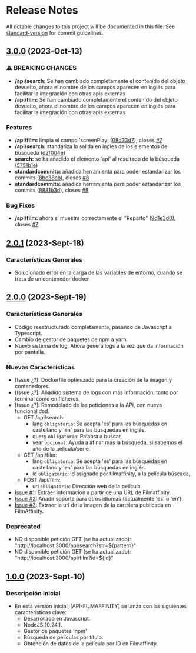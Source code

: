 # Release Notes

All notable changes to this project will be documented in this file. See
[standard-version](https://github.com/conventional-changelog/standard-version) for commit guidelines.

## [3.0.0](https://github.com/Karmelo1984/api-filmaffinity/releases/tag/v3.0.0) (2023-Oct-13)

### ⚠ BREAKING CHANGES

-  **/api/search:** Se han cambiado completamente el contenido del objeto devuelto, ahora el nombre de los campos
   aparecen en inglés para facilitar la integración con otras apis externas
-  **/api/film:** Se han cambiado completamente el contenido del objeto devuelto, ahora el nombre de los campos aparecen
   en inglés para facilitar la integración con otras apis externas

### Features

-  **/api/film:** limpia el campo 'screenPlay'
   ([08d33d7](https://github.com/Karmelo1984/api-filmaffinity/commit/08d33d79338c9b045757140d0732487da45e880a)), closes
   [#7](https://github.com/Karmelo1984/api-filmaffinity/issues/7)
-  **/api/search:** standariza la salida en ingles de los elementos de búsqueda
   ([d2f004e](https://github.com/Karmelo1984/api-filmaffinity/commit/d2f004eab1a7685a56696acba5b91baf0cc5e8ad))
-  **search:** se ha añadido el elemento 'api' al resultado de la búsqueda
   ([5751b1e](https://github.com/Karmelo1984/api-filmaffinity/commit/5751b1ec6438898949419c15a8a4fa22da5600c6))
-  **standardcommits:** añadida herramienta para poder estandarizar los commits
   ([8bc38cb](https://github.com/Karmelo1984/api-filmaffinity/commit/8bc38cb2265f7b970e3d16d2f19955d6d947d2ca)), closes
   [#8](https://github.com/Karmelo1984/api-filmaffinity/issues/8)
-  **standardcommits:** añadida herramienta para poder estandarizar los commits
   ([8881b3d](https://github.com/Karmelo1984/api-filmaffinity/commit/8881b3d7cce826286f0e0aa67df10850178aaa80)), closes
   [#8](https://github.com/Karmelo1984/api-filmaffinity/issues/8)

### Bug Fixes

-  **/api/film:** ahora si muestra correctamente el "Reparto"
   ([9d1e3d0](https://github.com/Karmelo1984/api-filmaffinity/commit/9d1e3d0218251e2d10790900f780d21d5c3d7438)), closes
   [#7](https://github.com/Karmelo1984/api-filmaffinity/issues/7)

## [2.0.1](https://github.com/Karmelo1984/api-filmaffinity/releases/tag/v2.0.1) (2023-Sept-18)

### Características Generales

-  Solucionado error en la carga de las variables de entorno, cuando se trata de un contenedor docker.

## [2.0.0](https://github.com/Karmelo1984/api-filmaffinity/releases/tag/v2.0.0) (2023-Sept-19)

### Características Generales

-  Código reestructurado completamente, pasando de Javascript a Typescript.
-  Cambio de gestor de paquetes de npm a yarn.
-  Nuevo sistema de log. Ahora genera logs a la vez que da información por pantalla.

### Nuevas Características

-  [Issue ¿?]: Dockerfile optimizado para la creación de la imágen y contenedores.
-  [Issue ¿?]: Añadido sistema de logs con más información, tanto por terminal como en ficheros.
-  [Issue ¿?]: Remodelado de las peticiones a la API, con nueva funcionalidad.
   -  GET /api/search:
      -  lang `obligatorio`: Se acepta 'es' para las búsquedas en castellano y 'en' para las búsquedas en inglés.
      -  query `obligatorio`: Palabra a buscar,
      -  year `opcional`: Ayuda a afinar más la búsqueda, si sabemos el año de la pelicula/serie.
   -  GET /api/film:
      -  lang `obligatorio`: Se acepta 'es' para las búsquedas en castellano y 'en' para las búsquedas en inglés.
      -  id `obligatorio`: Id asignado por filmaffinity, a la película búscada,
   -  POST /api/film:
      -  url `obligatorio`: Dirección web de la película.
-  [Issue #1](https://github.com/Karmelo1984/api-filmaffinity/issues/1): Extraer información a partir de una URL de
   Filmaffinity.
-  [Issue #2](https://github.com/Karmelo1984/api-filmaffinity/issues/2): Añadir soporte para otros idiomas (actualmente
   'es' o 'en').
-  [Issue #3](https://github.com/Karmelo1984/api-filmaffinity/issues/3): Extraer la url de la imagen de la cartelera
   publicada en FilmAffinity.

### Deprecated

-  NO disponible petición GET (se ha actualizado): "http://localhost:3000/api/search?str=${pattern}"
-  NO disponible petición GET (se ha actualizado): "http://localhost:3000/api/film?id=${id}"

## [1.0.0](https://github.com/Karmelo1984/api-filmaffinity/releases/tag/v1.0.0) (2023-Sept-10)

### Descripción Inicial

-  En esta versión inicial, [API-FILMAFFINITY] se lanza con las siguientes características clave:
   -  Desarrollado en Javascript.
   -  NodeJS 10.24.1.
   -  Gestor de paquetes 'npm'
   -  Búsqueda de películas por título.
   -  Obtención de datos de la película por ID en Filmaffinity.
